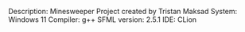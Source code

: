 Description: Minesweeper Project created by Tristan Maksad
System: Windows 11
Compiler: g++
SFML version: 2.5.1
IDE: CLion